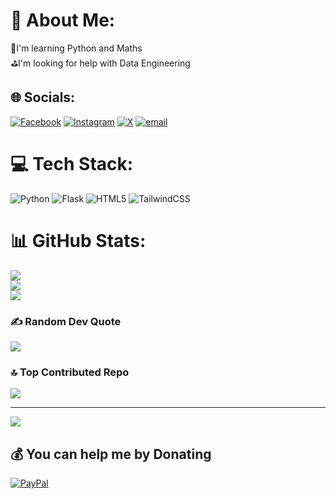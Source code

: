 # 💫 About Me:
📝I'm learning Python and Maths<br>⛳I'm looking for help with Data Engineering<br>


## 🌐 Socials:
[![Facebook](https://img.shields.io/badge/Facebook-%231877F2.svg?logo=Facebook&logoColor=white)](https://facebook.com/dngphuu) [![Instagram](https://img.shields.io/badge/Instagram-%23E4405F.svg?logo=Instagram&logoColor=white)](https://instagram.com/dngphuu1) [![X](https://img.shields.io/badge/X-black.svg?logo=X&logoColor=white)](https://x.com/dngphuu1) [![email](https://img.shields.io/badge/Email-D14836?logo=gmail&logoColor=white)](mailto:dngphuu) 

# 💻 Tech Stack:
![Python](https://img.shields.io/badge/python-3670A0?style=for-the-badge&logo=python&logoColor=ffdd54) ![Flask](https://img.shields.io/badge/flask-%23000.svg?style=for-the-badge&logo=flask&logoColor=white) ![HTML5](https://img.shields.io/badge/html5-%23E34F26.svg?style=for-the-badge&logo=html5&logoColor=white) ![TailwindCSS](https://img.shields.io/badge/tailwindcss-%2338B2AC.svg?style=for-the-badge&logo=tailwind-css&logoColor=white)
# 📊 GitHub Stats:
![](https://github-readme-stats.vercel.app/api?username=dngphuu&theme=discord_old_blurple&hide_border=true&include_all_commits=true&count_private=false)<br/>
![](https://github-readme-streak-stats.herokuapp.com/?user=dngphuu&theme=discord_old_blurple&hide_border=true)<br/>
![](https://github-readme-stats.vercel.app/api/top-langs/?username=dngphuu&theme=discord_old_blurple&hide_border=true&include_all_commits=true&count_private=false&layout=compact)

### ✍️ Random Dev Quote
![](https://quotes-github-readme.vercel.app/api?type=horizontal&theme=dark)

### 🔝 Top Contributed Repo
![](https://github-contributor-stats.vercel.app/api?username=dngphuu&limit=5&theme=dark&combine_all_yearly_contributions=true)

---
[![](https://visitcount.itsvg.in/api?id=dngphuu&icon=0&color=12)](https://visitcount.itsvg.in)

  ## 💰 You can help me by Donating
  [![PayPal](https://img.shields.io/badge/PayPal-00457C?style=for-the-badge&logo=paypal&logoColor=white)](https://paypal.me/dngphuu) 

  
<!-- Proudly created with GPRM ( https://gprm.itsvg.in ) -->

